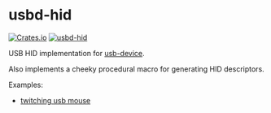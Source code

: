 # usbd-hid

[![Crates.io](https://img.shields.io/crates/v/usbd-hid.svg)](https://crates.io/crates/usbd-hid) [![usbd-hid](https://docs.rs/usbd-hid/badge.svg)](https://docs.rs/usbd-hid)

USB HID implementation for [usb-device](https://crates.io/crates/usb-device).

Also implements a cheeky procedural macro for generating HID descriptors.

Examples:

  - [twitching usb mouse](https://github.com/atsamd-rs/atsamd/blob/master/boards/itsybitsy_m0/examples/twitching_usb_mouse.rs)
